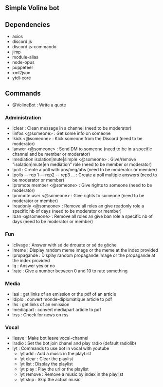 ## Simple Voline bot

## Dependencies
 - axios
 - discord.js
 - discord.js-commando
 - jimp
 - module-alias
 - node-opus
 - puppeteer
 - xml2json
 - ytdl-core

## Commands
 - @VolineBot : Write a quote

### Administration
 - !clear : Clean message in a channel (need to be moderator)
 - !infos <@someone> : Get some info on someone
 - !kick <@someone> : Kick someone from the Discord (need to be moderator)
 - !anwer <@someone> : Send DM to someone (need to be in a specific channel and be member or moderator)
 - !mediation isolation|mute|simple <@someone> : Give/remove "isolation|mute|en mediation" role (need to be member or moderator)
 - !poll <question> : Create a poll with pos/neg/abs (need to be moderator or member)
 - !polls <question> -- rep 1 -- rep2 -- rep3 ... : Create a poll multiple answers (need to be moderator or member)
 - !promote member <@someone> : Give rights to someone (need to be moderator)
 - !promote user <@someone> : Give rights to someone (need to be moderator or member)
 - !readonly <@someone> <nbDays> : Remove all roles an give readonly role a specific nb of days (need to be moderator or member)
 - !ban <@someone> <nbDays> : Remove all roles an give ban role a specific nb of days (need to be moderator or member)

### Fun
- !clivage <text> : Answer with sé de drouate or sé de gôche
- !meme <index> : Display random meme image or the meme at the index provided
- !propagande <index> : Display random propagande image or the propagande at the index provided
- !q <text> : Answer yes or no
- !rate <text> : Give a number between 0 and 10 to rate something

### Media
- !asi <url> : get links of an emission or the pdf of an article
- !diplo <url> : convert monde-diplomatique article to pdf
- !hs <url> : get links of an emission
- !mediapart <url> : convert mediapart article to pdf
- !rss : Check for news on rss

### Vocal
 - !leave : Make bot leave vocal-channel
 - !radio <url> : Set the bot join chanel and play radio (default radiolib)
 - !yt : Commands to use bot in vocal with youtube
   - !yt add <url> : Add a music in the playList
   - !yt clear : Clear the playlist
   - !yt list : Display the playlist
   - !yt play <url> : Play the url or the playlist
   - !yt remove <index> : Remove a music by index in the playlist
   - !yt skip : Skip the actual music
